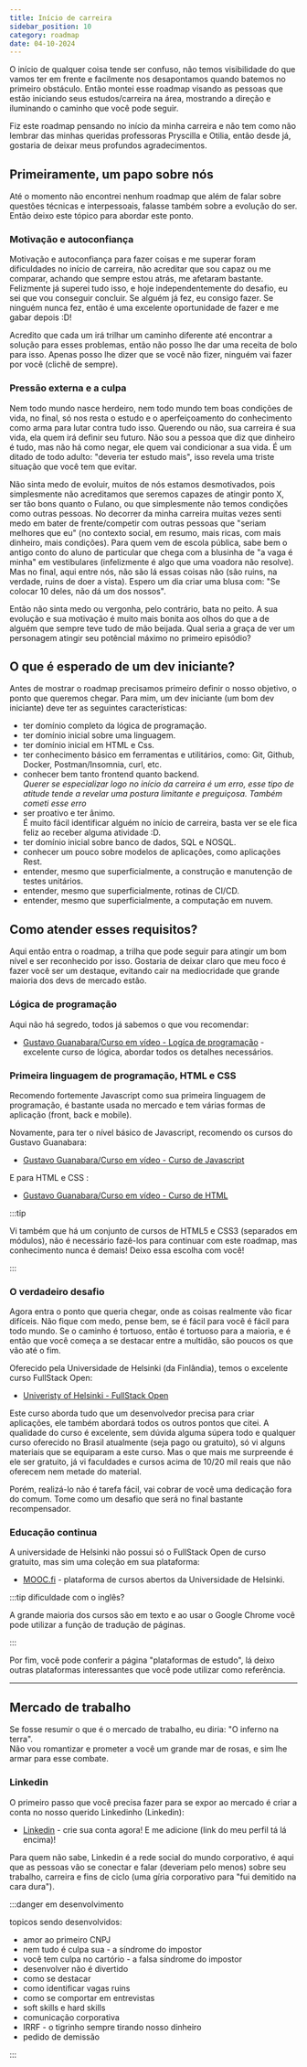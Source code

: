 ```yaml
---
title: Início de carreira
sidebar_position: 10
category: roadmap
date: 04-10-2024
---
```


O início de qualquer coisa tende ser confuso, não temos visibilidade do que vamos ter em frente e facilmente nos 
desapontamos quando batemos no primeiro obstáculo.
Então montei esse roadmap visando as pessoas que estão iniciando seus estudos/carreira na área, mostrando a direção
e iluminando o caminho que você pode seguir.  

Fiz este roadmap pensando no início da minha carreira e não tem como não lembrar das minhas queridas professoras 
Pryscilla e Otilia, então desde já, gostaria de deixar meus profundos agradecimentos.

## Primeiramente, um papo sobre nós

Até o momento não encontrei nenhum roadmap que além de falar sobre questões técnicas e interpessoais, falasse também
sobre a evolução do ser. Então deixo este tópico para abordar este ponto.

### Motivação e autoconfiança

Motivação e autoconfiança para fazer coisas e me superar foram dificuldades no início de carreira, não acreditar que 
sou capaz ou me comparar, achando que sempre estou atrás, me afetaram bastante. 
Felizmente já superei tudo isso, e hoje independentemente do desafio, eu sei que vou conseguir concluir. 
Se alguém já fez, eu consigo fazer. Se ninguém nunca fez, então é uma excelente oportunidade de fazer e me gabar depois :D!

Acredito que cada um irá trilhar um caminho diferente até encontrar a solução para esses problemas, então não posso lhe 
dar uma receita de bolo para isso. Apenas posso lhe dizer que se você não fizer, ninguém vai fazer por você (clichê de sempre).

### Pressão externa e a culpa

Nem todo mundo nasce herdeiro, nem todo mundo tem boas condições de vida, no final, só nos resta o estudo e o aperfeiçoamento
do conhecimento como arma para lutar contra tudo isso. Querendo ou não, sua carreira é sua vida, ela quem irá definir 
seu futuro. Não sou a pessoa que diz que dinheiro é tudo, mas não há como negar, ele quem vai condicionar a sua vida.
É um ditado de todo adulto: "deveria ter estudo mais", isso revela uma triste situação que você tem que evitar.

Não sinta medo de evoluir, muitos de nós estamos desmotivados, pois simplesmente não acreditamos que seremos capazes de atingir
ponto X, ser tão bons quanto o Fulano, ou que simplesmente não temos condições como outras pessoas. 
No decorrer da minha carreira muitas vezes senti medo em bater de frente/competir com outras pessoas 
que "seriam melhores que eu" (no contexto social, em resumo, mais ricas, com mais dinheiro, mais condições).
Para quem vem de escola pública, sabe bem o antigo conto do aluno de particular que chega com a blusinha de "a vaga é minha"
em vestibulares (infelizmente é algo que uma voadora não resolve). Mas no final, aqui entre nós, não são lá essas coisas 
não (são ruins, na verdade, ruins de doer a vista). Espero um dia criar uma blusa com: "Se colocar 10 deles, não dá um 
dos nossos".

Então não sinta medo ou vergonha, pelo contrário, bata no peito. A sua evolução e sua motivação é muito mais bonita aos 
olhos do que a de alguém que sempre teve tudo de mão beijada. Qual seria a graça de ver um personagem atingir seu potêncial
máximo no primeiro episódio?

## O que é esperado de um dev iniciante?

Antes de mostrar o roadmap precisamos primeiro definir o nosso objetivo, o ponto que queremos chegar. Para mim, um 
dev iniciante (um bom dev iniciante) deve ter as seguintes características:

- ter domínio completo da lógica de programação.
- ter domínio inicial sobre uma linguagem.
- ter domínio inicial em HTML e Css.
- ter conhecimento básico em ferramentas e utilitários, como: Git, Github, Docker, Postman/Insomnia, curl, etc.
- conhecer bem tanto frontend quanto backend.  
  *Querer se especializar logo no início da carreira é um erro, esse tipo de atitude tende a revelar uma postura 
  limitante e preguiçosa. Também cometi esse erro*
- ser proativo e ter ânimo.   
  É muito fácil identificar alguém no início de carreira, basta ver se ele fica feliz ao receber alguma atividade :D.
- ter domínio inicial sobre banco de dados, SQL e NOSQL.
- conhecer um pouco sobre modelos de aplicações, como aplicações Rest.
- entender, mesmo que superficialmente, a construção e manutenção de testes unitários.
- entender, mesmo que superficialmente, rotinas de CI/CD.
- entender, mesmo que superficialmente, a computação em nuvem.

## Como atender esses requisitos?

Aqui então entra o roadmap, a trilha que pode seguir para atingir um bom nível e ser reconhecido por isso. 
Gostaria de deixar claro que meu foco é fazer você ser um destaque, evitando cair na mediocridade que grande maioria
dos devs de mercado estão.

### Lógica de programação

Aqui não há segredo, todos já sabemos o que vou recomendar:
- [Gustavo Guanabara/Curso em vídeo - Logíca de programação](https://www.cursoemvideo.com/curso/curso-de-algoritmo/) - excelente curso de lógica,
abordar todos os detalhes necessários.

### Primeira linguagem de programação, HTML e CSS

Recomendo fortemente Javascript como sua primeira linguagem de programação, é bastante usada no mercado e tem várias 
formas de aplicação (front, back e mobile).

Novamente, para ter o nível básico de Javascript, recomendo os cursos do Gustavo Guanabara:
- [Gustavo Guanabara/Curso em vídeo - Curso de Javascript](https://www.cursoemvideo.com/curso/javascript/)

E para HTML e CSS :
- [Gustavo Guanabara/Curso em vídeo - Curso de HTML](https://www.cursoemvideo.com/curso/html5/)

:::tip

Vi também que há um conjunto de cursos de HTML5 e CSS3 (separados em módulos), não é necessário fazê-los para continuar
com este roadmap, mas conhecimento nunca é demais! Deixo essa escolha com você!

:::

### O verdadeiro desafio 

Agora entra o ponto que queria chegar, onde as coisas realmente vão ficar difíceis. 
Não fique com medo, pense bem, se é fácil para você é fácil para todo mundo. 
Se o caminho é tortuoso, então é tortuoso para a maioria, e é então que você começa a se destacar entre a multidão, 
são poucos os que vão até o fim.

Oferecido pela Universidade de Helsinki (da Finlândia), temos o excelente curso FullStack Open:
- [Univeristy of Helsinki - FullStack Open](https://fullstackopen.com/ptbr/)

Este curso aborda tudo que um desenvolvedor precisa para criar aplicações, ele também abordará todos os outros pontos que citei. 
A qualidade do curso é excelente, sem dúvida alguma súpera todo e qualquer curso oferecido no Brasil atualmente 
(seja pago ou gratuito), só vi alguns materiais que se equiparam a este curso. Mas o que mais me surpreende é ele ser gratuito, 
já vi faculdades e cursos acima de 10/20 mil reais que não oferecem nem metade do material.

Porém, realizá-lo não é tarefa fácil, vai cobrar de você uma dedicação fora do comum. Tome como um desafio que será no 
final bastante recompensador.

### Educação continua

A universidade de Helsinki não possui só o FullStack Open de curso gratuito, mas sim uma coleção em sua plataforma:
- [MOOC.fi](https://mooc.fi/en) - plataforma de cursos abertos da Universidade de Helsinki.

:::tip dificuldade com o inglês?

A grande maioria dos cursos são em texto e ao usar o Google Chrome você pode utilizar a função de tradução de páginas.

:::

Por fim, você pode conferir a página "plataformas de estudo", lá deixo outras plataformas interessantes que você pode
utilizar como referência.

---
## Mercado de trabalho

Se fosse resumir o que é o mercado de trabalho, eu diria: "O inferno na terra".  
Não vou romantizar e prometer a você um grande mar de rosas, e sim lhe armar para esse combate.

### Linkedin

O primeiro passo que você precisa fazer para se expor ao mercado é criar a conta no nosso querido Linkedinho (Linkedin):
- [Linkedin](https://linkedin.com/) - crie sua conta agora! E me adicione (link do meu perfil tá lá encima)!

Para quem não sabe, Linkedin é a rede social do mundo corporativo, é aqui que as pessoas vão se conectar e falar (deveriam
pelo menos) sobre seu trabalho, carreira e fins de ciclo (uma gíria corporativo para "fui demitido na cara dura").

:::danger em desenvolvimento

topicos sendo desenvolvidos:
- amor ao primeiro CNPJ
- nem tudo é culpa sua - a síndrome do impostor
- você tem culpa no cartório - a falsa síndrome do impostor
- desenvolver não é divertido
- como se destacar
- como identificar vagas ruins
- como se comportar em entrevistas
- soft skills e hard skills
- comunicação corporativa
- IRRF - o tigrinho sempre tirando nosso dinheiro
- pedido de demissão

:::
